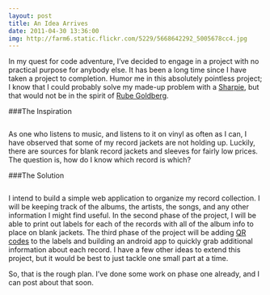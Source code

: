 ```yaml
---
layout: post
title: An Idea Arrives
date: 2011-04-30 13:36:00
img: http://farm6.static.flickr.com/5229/5668642292_5005678cc4.jpg
---
```


In my quest for code adventure, I&#8217;ve decided to engage in a project with no practical purpose for anybody else. It has been a long time since I have taken a project to completion. Humor me in this absolutely pointless project; I know that I could probably solve my made-up problem with a <a href="http://www.sharpie.com/enUS/Products/Pages/ProductDetails.aspx?pid=SharpieChiselTipPermanentMarker(Sharpie%20Catalog)" title="Sharpie">Sharpie</a>, but that would not be in the spirit of <a href="http://www.rubegoldberg.com/?page=gallery&amp;sms_ss=blogger&amp;at_xt=4dbc7d1647927fd9%2C0">Rube Goldberg</a>.<!--more-->

###The Inspiration

<figure class="thumbnail"><img src="http://farm6.static.flickr.com/5307/5668076737_fd349b9a6b.jpg" alt=""></figure>

As one who listens to music, and listens to it on vinyl as often as I can, I have observed that some of my record jackets are not holding up. Luckily, there are sources for blank record jackets and sleeves for fairly low prices. The question is, how do I know which record is which?

###The Solution

<figure class="thumbnail"><img src="http://farm6.static.flickr.com/5261/5668634290_2175ded08c.jpg" alt=""></figure>

I intend to build a simple web application to organize my record collection. I will be keeping track of the albums, the artists, the songs, and any other information I might find useful. In the second phase of the project, I will be able to print out labels for each of the records with all of the album info to place on blank jackets. The third phase of the project will be adding <a href="http://www.denso-wave.com/qrcode/index-e.html" title="QR Codes">QR codes</a> to the labels and building an android app to quickly grab additional information about each record. I have a few other ideas to extend this project, but it would be best to just tackle one small part at a time.

So, that is the rough plan. I&#8217;ve done some work on phase one already, and I can post about that soon.

